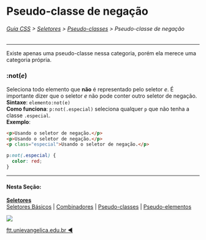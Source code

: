 # Pseudo-classe de negação
###### [Guia CSS](../README.md) > [Seletores](./seletores.md) > [Pseudo-classes](./pseudo-classes.md) > Pseudo-classe de negação
---

Existe apenas uma pseudo-classe nessa categoria, porém ela merece uma categoria própria.

### :not(*e*)

Seleciona todo elemento que **não** é representado pelo seletor *e*. É importante dizer que o seletor *e* não pode conter outro seletor de negação.
**Sintaxe**: `elemento:not(e)`  
**Como funciona**: `p:not(.especial)` seleciona qualquer `p` que não tenha a classe `.especial`.  
**Exemplo**:  
```html
<p>Usando o seletor de negação.</p>
<p>Usando o seletor de negação.</p>
<p class="especial">Usando o seletor de negação.</p>
```
```css
p:not(.especial) {
  color: red;
}
```

---
#### Nesta Seção:
[**Seletores**](./seletores.md)   
[Seletores Básicos](./seletores-basicos.md) | [Combinadores](./combinadores.md) | [Pseudo-classes](./pseudo-classes.md) | [Pseudo-elementos](./pseudo-elementos.md)

[<img src="../assets/guia-css-linha-horizontal.jpg">](../README.md)

[ftt.unievangelica.edu.br :arrow_backward:](http://ftt.unievangelica.edu.br) 
